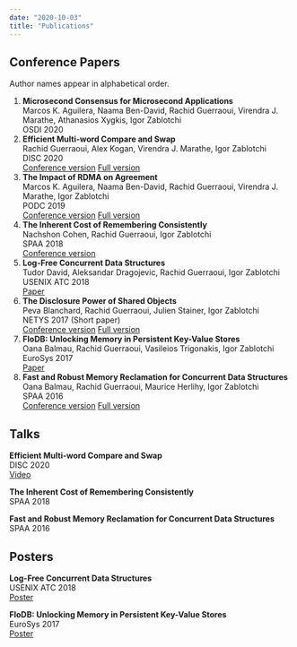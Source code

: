 ```yaml
---
date: "2020-10-03"
title: "Publications"
---
```


## Conference Papers

Author names appear in alphabetical order.

1. **Microsecond Consensus for Microsecond Applications**<br/>
Marcos K. Aguilera, Naama Ben-David, Rachid Guerraoui, Virendra J. Marathe, Athanasios Xygkis, Igor Zablotchi  
OSDI 2020
1. **Efficient Multi-word Compare and Swap**  
Rachid Guerraoui, Alex Kogan, Virendra J. Marathe, Igor Zablotchi  
DISC 2020  
[Conference version](https://drops.dagstuhl.de/opus/volltexte/2020/13082/pdf/LIPIcs-DISC-2020-4.pdf) [Full version](https://arxiv.org/abs/2008.02527) 
1. **The Impact of RDMA on Agreement**<br/>
Marcos K. Aguilera, Naama Ben-David, Rachid Guerraoui, Virendra J. Marathe, Igor Zablotchi  
PODC 2019  
[Conference version](https://infoscience.epfl.ch/record/275877?ln=en) [Full version](https://arxiv.org/abs/1905.12143)
1. **The Inherent Cost of Remembering Consistently**  
Nachshon Cohen, Rachid Guerraoui, Igor Zablotchi  
SPAA 2018  
[Conference version](https://infoscience.epfl.ch/record/255526?ln=en)
1. **Log-Free Concurrent Data Structures**  
Tudor David, Aleksandar Dragojevic, Rachid Guerraoui, Igor Zablotchi
USENIX ATC 2018  
[Paper](https://www.usenix.org/system/files/conference/atc18/atc18-david.pdf)
1. **The Disclosure Power of Shared Objects**<br/>
Peva Blanchard, Rachid Guerraoui, Julien Stainer, Igor Zablotchi  
NETYS 2017 (Short paper)  
[Conference version](https://infoscience.epfl.ch/record/229313?ln=en) [Full version](https://infoscience.epfl.ch/record/226211?ln=en)
1. **FloDB: Unlocking Memory in Persistent Key-Value Stores**  
Oana Balmau, Rachid Guerraoui, Vasileios Trigonakis, Igor Zablotchi 
EuroSys 2017  
[Paper](https://infoscience.epfl.ch/record/256000?ln=en)
1. **Fast and Robust Memory Reclamation for Concurrent Data Structures**  
Oana Balmau, Rachid Guerraoui, Maurice Herlihy, Igor Zablotchi  
SPAA 2016  
[Conference version](https://infoscience.epfl.ch/record/223694?ln=en)
[Full version](https://infoscience.epfl.ch/record/218413?ln=en)


## Talks

**Efficient Multi-word Compare and Swap**  
DISC 2020  
[Video](https://www.youtube.com/watch?v=905yWpHB5ns)

**The Inherent Cost of Remembering Consistently**  
SPAA 2018

**Fast and Robust Memory Reclamation for Concurrent Data Structures**  
SPAA 2016

## Posters

**Log-Free Concurrent Data Structures**  
USENIX ATC 2018  
[Poster](/pubs/atc-poster.pdf)

**FloDB: Unlocking Memory in Persistent Key-Value Stores**  
EuroSys 2017  
[Poster](/pubs/eurosys-poster.pdf)